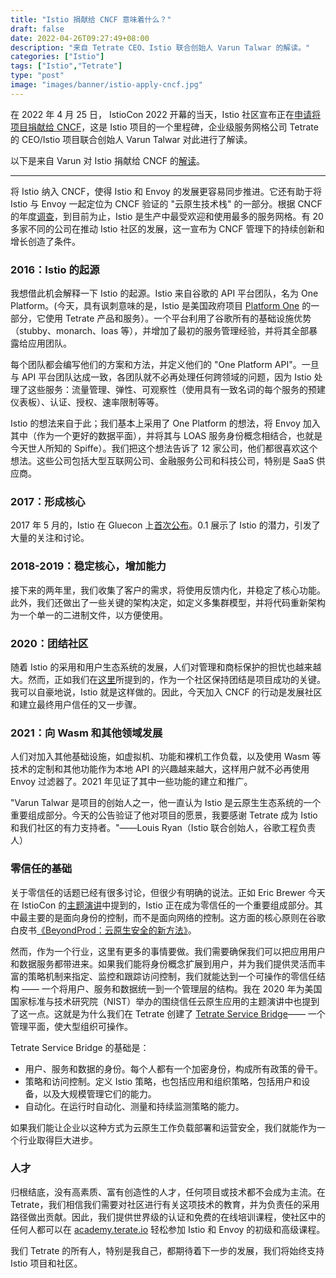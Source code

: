 ```yaml
---
title: "Istio 捐献给 CNCF 意味着什么？"
draft: false
date: 2022-04-26T09:27:49+08:00
description: "来自 Tetrate CEO、Istio 联合创始人 Varun Talwar 的解读。"
categories: ["Istio"]
tags: ["Istio","Tetrate"]
type: "post"
image: "images/banner/istio-apply-cncf.jpg"
---
```


在 2022 年 4 月 25 日， IstioCon 2022 开幕的当天，Istio 社区宣布正在[申请将项目捐献给 CNCF](https://istio.io/latest/blog/2022/istio-has-applied-to-join-the-cncf/)，这是 Istio 项目的一个里程碑，企业级服务网格公司 Tetrate 的 CEO/Istio 项目联合创始人 Varun Talwar 对此进行了解读。

以下是来自 Varun 对 Istio 捐献给 CNCF 的[解读](https://www.tetrate.io/blog/istio-has-applied-to-join-the-cncf/)。

------

将 Istio 纳入 CNCF，使得 Istio 和 Envoy 的发展更容易同步推进。它还有助于将 Istio 与 Envoy 一起定位为 CNCF 验证的 "云原生技术栈" 的一部分。根据 CNCF 的年度[调查](https://www.cncf.io/reports/cncf-annual-survey-2021/)，到目前为止，Istio 是生产中最受欢迎和使用最多的服务网格。有 20 多家不同的公司在推动 Istio 社区的发展，这一宣布为 CNCF 管理下的持续创新和增长创造了条件。

### 2016：Istio 的起源

我想借此机会解释一下 Istio 的起源。Istio 来自谷歌的 API 平台团队，名为 One Platform。(今天，具有讽刺意味的是，Istio 是美国政府项目 [Platform One](https://www.tetrate.io/blog/tetrate-first-to-provide-hardened-istio-to-dods-iron-bank/) 的一部分，它使用 Tetrate 产品和服务）。一个平台利用了谷歌所有的基础设施优势（stubby、monarch、loas 等），并增加了最初的服务管理经验，并将其全部暴露给应用团队。

每个团队都会编写他们的方案和方法，并定义他们的 "One Platform API"。一旦与 API 平台团队达成一致，各团队就不必再处理任何跨领域的问题，因为 Istio 处理了这些服务：流量管理、弹性、可观察性（使用具有一致名词的每个服务的预建仪表板）、认证、授权、速率限制等等。

Istio 的想法来自于此；我们基本上采用了 One Platform 的想法，将 Envoy 加入其中（作为一个更好的数据平面），并将其与 LOAS 服务身份概念相结合，也就是今天世人所知的 Spiffe）。我们把这个想法告诉了 12 家公司，他们都很喜欢这个想法。这些公司包括大型互联网公司、金融服务公司和科技公司，特别是 SaaS 供应商。

### 2017：形成核心

2017 年 5 月的，Istio 在 Gluecon 上[首次公布](https://cloud.google.com/blog/products/gcp/istio-modern-approach-to-developing-and)。0.1 展示了 Istio 的潜力，引发了大量的关注和讨论。

### 2018-2019：稳定核心，增加能力

接下来的两年里，我们收集了客户的需求，将使用反馈内化，并稳定了核心功能。此外，我们还做出了一些关键的架构决定，如定义多集群模型，并将代码重新架构为一个单一的二进制文件，以方便使用。

### 2020：团结社区

随着 Istio 的采用和用户生态系统的发展，人们对管理和商标保护的担忧也越来越大。然而，正如我们在[这里](https://www.tetrate.io/blog/istio-ouc/)所提到的，作为一个社区保持团结是项目成功的关键。我可以自豪地说，Istio 就是这样做的。因此，今天加入 CNCF 的行动是发展社区和建立最终用户信任的又一步骤。

### 2021：向 Wasm 和其他领域发展

人们对加入其他基础设施，如虚拟机、功能和裸机工作负载，以及使用 Wasm 等技术的定制和其他功能作为本地 API 的兴趣越来越大，这样用户就不必再使用 Envoy 过滤器了。2021 年见证了其中一些功能的建立和推广。

"Varun Talwar 是项目的创始人之一，他一直认为 Istio 是云原生生态系统的一个重要组成部分。今天的公告验证了他对项目的愿景，我要感谢 Tetrate 成为 Istio 和我们社区的有力支持者。"——Louis Ryan（Istio 联合创始人，谷歌工程负责人）

### 零信任的基础

关于零信任的话题已经有很多讨论，但很少有明确的说法。正如 Eric Brewer 今天在 IstioCon 的[主题演讲](https://events.istio.io/istiocon-2022/sessions/zero-trust-istio/)中提到的，Istio 正在成为零信任的一个重要组成部分。其中最主要的是面向身份的控制，而不是面向网络的控制。这方面的核心原则在谷歌白皮书[《BeyondProd：云原生安全的新方法》](https://cloud.google.com/blog/products/identity-security/beyondprod-whitepaper-discusses-cloud-native-security-at-google)。

然而，作为一个行业，这里有更多的事情要做。我们需要确保我们可以把应用用户和数据服务都带进来。如果我们能将身份概念扩展到用户，并为我们提供灵活而丰富的策略机制来指定、监控和跟踪访问控制，我们就能达到一个可操作的零信任结构 —— 一个将用户、服务和数据统一到一个管理层的结构。我在 2020 年为美国国家标准与技术研究院（NIST）举办的围绕信任云原生应用的主题演讲中也提到了这一点。这就是为什么我们在 Tetrate 创建了 [Tetrate Service Bridge](https://www.tetrate.io/tetrate-service-bridge/)—— 一个管理平面，使大型组织可操作。

Tetrate Service Bridge 的基础是：

- 用户、服务和数据的身份。每个人都有一个加密身份，构成所有政策的骨干。
- 策略和访问控制。定义 Istio 策略，也包括应用和组织策略，包括用户和设备，以及大规模管理它们的能力。
- 自动化。在运行时自动化、测量和持续监测策略的能力。

如果我们能让企业以这种方式为云原生工作负载部署和运营安全，我们就能作为一个行业取得巨大进步。

### 人才

归根结底，没有高素质、富有创造性的人才，任何项目或技术都不会成为主流。在 Tetrate，我们相信我们需要对社区进行有关这项技术的教育，并为负责任的采用路径做出贡献。因此，我们提供世界级的认证和免费的在线培训课程，使社区中的任何人都可以在 [academy.terate.io](https://academy.tetrate.io/) 轻松参加 Istio 和 Envoy 的初级和高级课程。

我们 Tetrate 的所有人，特别是我自己，都期待着下一步的发展，我们将始终支持 Istio 项目和社区。

